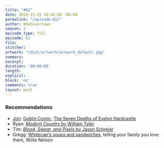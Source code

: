 ```yaml
---
title: "#62"
date: 2019-11-25 18:41:00 -06:00
permalink: "/episode-62/"
author: Whatevertown
season: 3
episode_type: full
episode: 62
file:
stitcher:
artwork: "/dist/artwork/artwork_default.jpg"
summary:
excerpt:
duration: '00:00:00'
length:
explicit:
block: 'no'
comments: true
layout: post
---
```


### Recommendations
- [Jon](https://twitter.com/jondueck/):  [Goblin Comic](https://twitter.com/i/moments/1196438034222342144), [The Seven Deaths of Evelyn Hardcastle](https://www.goodreads.com/book/show/39088216-the-seven-deaths-of-evelyn-hardcastle)
- Ryan: [*Modern Country* by William Tyler](https://open.spotify.com/album/0AlKGJjZriUhapXB3hyW6h?si=8RpIRybRQeyhOEwmGP98bw)
- Tim: [*Blood, Sweat, and Pixels* by Jason Schreier](https://www.amazon.ca/Blood-Sweat-Pixels-Triumphant-Turbulent-ebook/dp/B01NAKSWW1)
- Gregg: [Whitecap's soups and sandwiches](https://drinkwhitecap.com/food/), telling your family you love them, Willie Nelson
